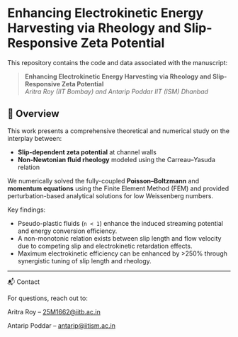 # Enhancing Electrokinetic Energy Harvesting via Rheology and Slip-Responsive Zeta Potential

This repository contains the code and data associated with the manuscript:

> **Enhancing Electrokinetic Energy Harvesting via Rheology and Slip-Responsive Zeta Potential**  
> *Aritra Roy (IIT Bombay) and Antarip Poddar IIT (ISM)        Dhanbad*  
 

## 📖 Overview

This work presents a comprehensive theoretical and numerical study on the interplay between:
- **Slip-dependent zeta potential** at channel walls  
- **Non-Newtonian fluid rheology** modeled using the Carreau–Yasuda relation  

We numerically solved the fully-coupled **Poisson–Boltzmann** and **momentum equations** using the Finite Element Method (FEM) and provided perturbation-based analytical solutions for low Weissenberg numbers.

Key findings:
- Pseudo-plastic fluids (`n < 1`) enhance the induced streaming potential and energy conversion efficiency.
- A non-monotonic relation exists between slip length and flow velocity due to competing slip and electrokinetic retardation effects.
- Maximum electrokinetic efficiency can be enhanced by >250% through synergistic tuning of slip length and rheology.

---



📬 Contact

For questions, reach out to:

Aritra Roy – 25M1662@iitb.ac.in

Antarip Poddar – antarip@iitism.ac.in